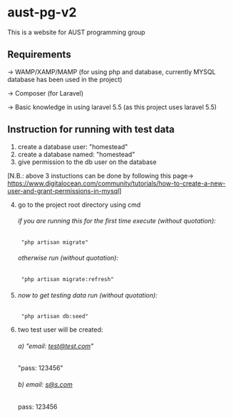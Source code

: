 # aust-pg-v2
This is a website for AUST programming group


## Requirements
-> WAMP/XAMP/MAMP (for using php and database, currently MYSQL database has been used in the project)

-> Composer (for Laravel)

-> Basic knowledge in using laravel 5.5 (as this project uses laravel 5.5)

## Instruction for running with test data
1. create a database user: "homestead"
2. create a database named: "homestead"
3. give permission to the db user on the database

[N.B.: above 3 instuctions can be done by following this page-> https://www.digitalocean.com/community/tutorials/how-to-create-a-new-user-and-grant-permissions-in-mysql]

4. go to the project root directory using cmd
    ###### if you are running this for the first time execute (without quotation):
        "php artisan migrate"
    ###### otherwise run (without quotation):
        "php artisan migrate:refresh"
        
5. ###### now to get testing data run (without quotation):
        "php artisan db:seed"
        
6. two test user will be created:
    ###### a) "email: test@test.com"
    
    "pass: 123456"
    ###### b) email: s@s.com
    
    pass: 123456
